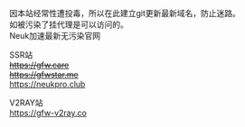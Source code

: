 因本站经常性遭投毒，所以在此建立git更新最新域名，防止迷路。  
如被污染了挂代理是可以访问的。   
Neuk加速最新无污染官网   

SSR站  
~~https://gfw.care~~  
~~https://gfwstar.me~~  
https://neukpro.club

V2RAY站  
https://gfw-v2ray.co
